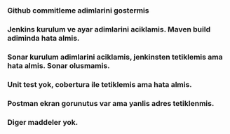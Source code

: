 ### Github commitleme adimlarini gostermis

### Jenkins kurulum ve ayar adimlarini aciklamis. Maven build adiminda hata almis.

### Sonar kurulum adimlarini aciklamis, jenkinsten tetiklemis ama hata almis. Sonar olusmamis.

### Unit test yok, cobertura ile tetiklemis ama hata almis.

### Postman ekran gorunutus var ama yanlis adres tetiklenmis.

### Diger maddeler yok.